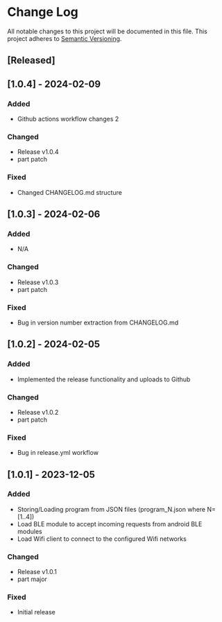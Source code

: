# Change Log

All notable changes to this project will be documented in this file.
This project adheres to [Semantic Versioning](http://semver.org/).

## [Released]

## [1.0.4] - 2024-02-09

### Added
- Github actions workflow changes 2

### Changed
- Release v1.0.4
- part patch

### Fixed
- Changed CHANGELOG.md structure

## [1.0.3] - 2024-02-06

### Added
- N/A

### Changed
- Release v1.0.3
- part patch

### Fixed
- Bug in version number extraction from CHANGELOG.md

## [1.0.2] - 2024-02-05

### Added
- Implemented the release functionality and uploads to Github

### Changed
- Release v1.0.2
- part patch

### Fixed
- Bug in release.yml workflow

## [1.0.1] - 2023-12-05

### Added
- Storing/Loading program from JSON files (program_N.json where N=[1..4])
- Load BLE module to accept incoming requests from android BLE modules
- Load Wifi client to connect to the configured Wifi networks

### Changed
- Release v1.0.1
- part major

### Fixed
- Initial release
